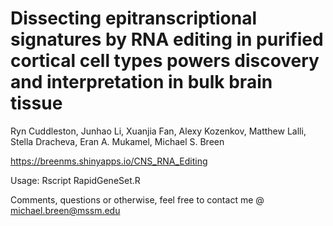 # Dissecting epitranscriptional signatures by RNA editing in purified cortical cell types powers discovery and interpretation in bulk brain tissue
Ryn Cuddleston, Junhao Li, Xuanjia Fan, Alexy Kozenkov, Matthew Lalli, Stella Dracheva, Eran A. Mukamel, Michael S. Breen

https://breenms.shinyapps.io/CNS_RNA_Editing


Usage: Rscript RapidGeneSet.R

Comments, questions or otherwise, feel free to contact me @ michael.breen@mssm.edu
